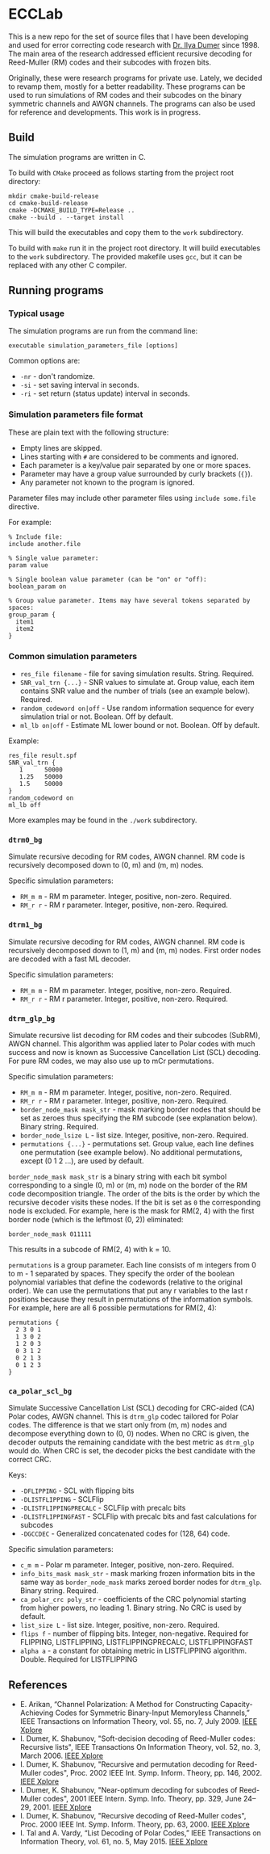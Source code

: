 # ECCLab

This is a new repo for the set of source files that I have been developing and used for
error correcting code research with [Dr. Ilya Dumer](https://www.itsoc.org/profiles/ilyadumer) since 1998.
The main area of the research addressed efficient recursive decoding for Reed-Muller (RM) codes
and their subcodes with frozen bits.
 
Originally, these were research programs for private use. Lately, we decided to revamp them,
mostly for a better readability. These programs can be used to run simulations of RM codes
and their subcodes on the binary symmetric channels and AWGN channels.
The programs can also be used for reference and developments. This work is in  progress.

## Build

The simulation programs are written in C.

To build with `CMake` proceed as follows starting from the project root directory:
```
mkdir cmake-build-release
cd cmake-build-release
cmake -DCMAKE_BUILD_TYPE=Release ..
cmake --build . --target install
```
This will build the executables and copy them to the `work` subdirectory.

To build with `make` run it in the project root directory.
It will build executables to the `work` subdirectory.
The provided makefile uses `gcc`, but it can be replaced with any other C compiler.

## Running programs

### Typical usage

The simulation programs are run from the command line:
```
executable simulation_parameters_file [options]
```
Common options are:
* `-nr` - don't randomize.
* `-si` - set saving interval in seconds.
* `-ri` - set return (status update) interval in seconds.

### Simulation parameters file format

These are plain text with the following structure:
* Empty lines are skipped.
* Lines starting with `#` are considered to be comments and ignored.
* Each parameter is a key/value pair separated by one or more spaces.
* Parameter may have a group value surrounded by curly brackets (`{}`).
* Any parameter not known to the program is ignored. 

Parameter files may include other parameter files using `include some.file` directive.

For example:
```
% Include file:
include another.file

% Single value parameter:
param value

% Single boolean value parameter (can be "on" or "off):
boolean_param on

% Group value parameter. Items may have several tokens separated by spaces:
group_param {
  item1
  item2
}
```

### Common simulation parameters

* `res_file filename` - file for saving simulation results. String. Required.
* `SNR_val_trn {...}` - SNR values to simulate at. Group value,
 each item contains SNR value and the number of trials (see an example below). Required.
* `random_codeword on|off` - Use random information sequence for every simulation trial or not.
 Boolean. Off by default.
* `ml_lb on|off` - Estimate ML lower bound or not. Boolean. Off by default.

Example:
```
res_file result.spf
SNR_val_trn {
   1      50000
   1.25   50000
   1.5    50000
}
random_codeword on
ml_lb off
```

More examples may be found in the `./work` subdirectory.

### `dtrm0_bg`
Simulate recursive decoding for RM codes, AWGN channel. RM code is recursively decomposed
down to (0, m) and (m, m) nodes.

Specific simulation parameters:
* `RM_m m` - RM m parameter. Integer, positive, non-zero. Required.
* `RM_r r` - RM r parameter. Integer, positive, non-zero. Required.

### `dtrm1_bg`
Simulate recursive decoding for RM codes, AWGN channel. RM code is recursively decomposed
down to (1, m) and (m, m) nodes. First order nodes are decoded with a fast ML decoder.

Specific simulation parameters:
* `RM_m m` - RM m parameter. Integer, positive, non-zero. Required.
* `RM_r r` - RM r parameter. Integer, positive, non-zero. Required.

### `dtrm_glp_bg`
Simulate recursive list decoding for RM codes and their subcodes (SubRM), AWGN channel.
This algorithm was applied later to Polar codes with much success
and now is known as Successive Cancellation List (SCL) decoding.
For pure RM codes, we may also use up to mCr permutations.

Specific simulation parameters:
* `RM_m m` - RM m parameter. Integer, positive, non-zero. Required.
* `RM_r r` - RM r parameter. Integer, positive, non-zero. Required.
* `border_node_mask mask_str` - mask marking border nodes that should be set as zeroes
 thus specifying the RM subcode (see explanation below). Binary string. Required.
* `border_node_lsize L` - list size. Integer, positive, non-zero. Required.
* `permutations {...}` - permutations set. Group value, each line
 defines one permutation (see example below). No additional permutations,
 except (0 1 2 ...), are used by default.

`border_node_mask mask_str` is a binary string
with each bit symbol corresponding to a single (0, m) or (m, m) node on the border of
the RM code decomposition triangle. The order of the bits is the order by which the recursive
decoder visits these nodes. If the bit is set as `0` the corresponding node is excluded.
For example, here is the mask for RM(2, 4) with
the first border node (which is the leftmost (0, 2)) eliminated:
```
border_node_mask 011111
```
This results in a subcode of RM(2, 4) with k = 10.

`permutations` is a group parameter. Each line consists of m integers from 0 to m - 1 separated
by spaces. They specify the order of the boolean polynomial variables that define
the codewords (relative to the original order). We can use the permutations that put any r variables
to the last r positions because they result in permutations of the information symbols.
For example, here are all 6 possible permutations for RM(2, 4):
```
permutations {
  2 3 0 1
  1 3 0 2
  1 2 0 3
  0 3 1 2
  0 2 1 3
  0 1 2 3
}
```

### `ca_polar_scl_bg`
Simulate Successive Cancellation List (SCL) decoding for CRC-aided (CA) Polar codes, AWGN channel.
This is `dtrm_glp` codec tailored for Polar codes. The difference is that we start only from (m, m) nodes
and decompose everything down to (0, 0) nodes. When no CRC is given, the decoder outputs the remaining candidate
with the best metric as `dtrm_glp` would do. When CRC is set, the decoder picks the best candidate with the correct CRC.

Keys:
* `-DFLIPPING` - SCL with flipping bits
* `-DLISTFLIPPING` - SCLFlip
* `-DLISTFLIPPINGPRECALC` - SCLFlip with precalc bits
* `-DLISTFLIPPINGFAST` - SCLFlip with precalc bits and fast calculations for subcodes
* `-DGCCDEC` - Generalized concatenated codes for (128, 64) code.

Specific simulation parameters:
* `c_m m` - Polar m parameter. Integer, positive, non-zero. Required.
* `info_bits_mask mask_str` - mask marking frozen information bits
 in the same way as `border_node_mask` marks zeroed border nodes for `dtrm_glp`. Binary string. Required.
* `ca_polar_crc poly_str` - coefficients of the CRC polynomial starting from higher powers, no leading 1.
Binary string. No CRC is used by default.
* `list_size L` - list size. Integer, positive, non-zero. Required.
* `flips f` - number of flipping bits. Integer, non-negative. Required for FLIPPING, LISTFLIPPING, LISTFLIPPINGPRECALC, LISTFLIPPINGFAST
* `alpha a` - a constant for obtaining metric in LISTFLIPPING algorithm. Double. Required for LISTFLIPPING 


## References
* E. Arikan, “Channel Polarization: A Method for Constructing Capacity-Achieving Codes for Symmetric Binary-Input Memoryless Channels,”
 IEEE Transactions on Information Theory, vol. 55, no. 7, July 2009. [IEEE Xplore](https://ieeexplore.ieee.org/document/5075875)
* I. Dumer, K. Shabunov, "Soft-decision decoding of Reed-Muller codes: Recursive lists",
 IEEE Transactions On Information Theory, vol. 52, no. 3, March 2006. [IEEE Xplore](https://ieeexplore.ieee.org/document/1603792)
* I. Dumer, K. Shabunov, "Recursive and permutation decoding for Reed-Muller codes",
 Proc. 2002 IEEE Int. Symp. Inform. Theory, pp. 146, 2002. [IEEE Xplore](https://ieeexplore.ieee.org/document/1023418)
* I. Dumer, K. Shabunov, "Near-optimum decoding for subcodes of Reed-Muller codes",
 2001 IEEE Intern. Symp. Info. Theory, pp. 329, June 24–29, 2001. [IEEE Xplore](https://ieeexplore.ieee.org/document/936192/)
* I. Dumer, K. Shabunov, "Recursive decoding of Reed-Muller codes",
 Proc. 2000 IEEE Int. Symp. Inform. Theory, pp. 63, 2000. [IEEE Xplore](https://ieeexplore.ieee.org/document/866353)
* I. Tal and A. Vardy, “List Decoding of Polar Codes,”
 IEEE Transactions on Information Theory, vol. 61, no. 5, May 2015. [IEEE Xplore](https://ieeexplore.ieee.org/document/7055304)
